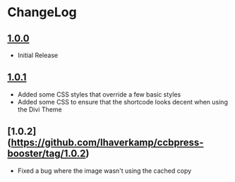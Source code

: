 # ChangeLog #

## [1.0.0](https://github.com/lhaverkamp/ccbpress-booster/tag/1.0.0)

- Initial Release

## [1.0.1](https://github.com/lhaverkamp/ccbpress-booster/tag/1.0.1)

- Added some CSS styles that override a few basic styles
- Added some CSS to ensure that the shortcode looks decent when using the Divi Theme

## [1.0.2] (https://github.com/lhaverkamp/ccbpress-booster/tag/1.0.2)

- Fixed a bug where the image wasn't using the cached copy
